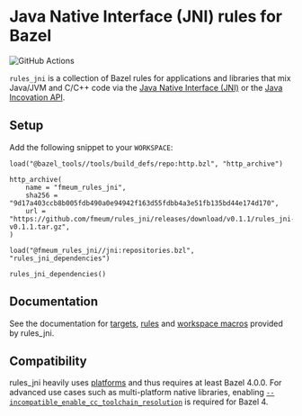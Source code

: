 # Java Native Interface (JNI) rules for Bazel
![GitHub Actions](https://github.com/fmeum/rules_jni/workflows/Build%20all%20targets%20and%20run%20all%20tests/badge.svg)

`rules_jni` is a collection of Bazel rules for applications and libraries that mix Java/JVM and C/C++ code via the [Java Native Interface (JNI)](https://docs.oracle.com/en/java/javase/17/docs/specs/jni/index.html) or the [Java Incovation API](https://docs.oracle.com/en/java/javase/17/docs/specs/jni/invocation.html).

## Setup

Add the following snippet to your `WORKSPACE`:

```starlark
load("@bazel_tools//tools/build_defs/repo:http.bzl", "http_archive")

http_archive(
    name = "fmeum_rules_jni",
    sha256 = "9d17a403ccb8b005fdb490a0e94942f163d55fdbb4a3e51fb135bd44e174d170",
    url = "https://github.com/fmeum/rules_jni/releases/download/v0.1.1/rules_jni-v0.1.1.tar.gz",
)

load("@fmeum_rules_jni//jni:repositories.bzl", "rules_jni_dependencies")

rules_jni_dependencies()
```

## Documentation

See the documentation for [targets](docs/targets.md), [rules](docs/rules.md)
and [workspace macros](docs/workspace_macros.md) provided by rules_jni.

## Compatibility

rules_jni heavily uses [platforms](https://docs.bazel.build/versions/main/platforms.html) and thus requires at least
Bazel 4.0.0. For advanced use cases such as multi-platform native libraries,
enabling [`--incompatible_enable_cc_toolchain_resolution`](https://github.com/bazelbuild/bazel/issues/7260) is required
for Bazel 4.

